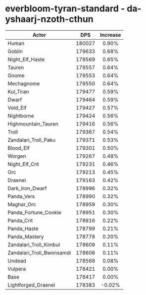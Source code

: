 # everbloom-tyran-standard - da-yshaarj-nzoth-cthun
| Actor | DPS | Increase |
|---|:---:|:---:|
|Human|180027|0.90%|
|Goblin|179633|0.68%|
|Night_Elf_Haste|179569|0.65%|
|Tauren|179557|0.64%|
|Gnome|179553|0.64%|
|Mechagnome|179550|0.64%|
|Kul_Tiran|179477|0.59%|
|Dwarf|179464|0.59%|
|Void_Elf|179427|0.57%|
|Nightborne|179424|0.56%|
|Highmountain_Tauren|179416|0.56%|
|Troll|179387|0.54%|
|Zandalari_Troll_Paku|179371|0.53%|
|Blood_Elf|179301|0.50%|
|Worgen|179267|0.48%|
|Night_Elf_Crit|179231|0.46%|
|Orc|179213|0.45%|
|Draenei|179163|0.42%|
|Dark_Iron_Dwarf|178996|0.32%|
|Panda_Vers|178990|0.32%|
|Maghar_Orc|178959|0.30%|
|Panda_Fortune_Cookie|178951|0.30%|
|Panda_Crit|178816|0.22%|
|Panda_Haste|178799|0.21%|
|Panda_Mastery|178778|0.20%|
|Zandalari_Troll_Kimbul|178609|0.11%|
|Zandalari_Troll_Bwonsamdi|178606|0.11%|
|Undead|178568|0.08%|
|Vulpera|178421|0.00%|
|Base|178417|0.00%|
|Lightforged_Draenei|178383|-0.02%|
